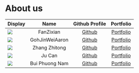 # About us

| Display                                              |      Name      |                Github Profile                |               Portfolio                |
|------------------------------------------------------|:--------------:|:--------------------------------------------:|:--------------------------------------:|
| ![](https://via.placeholder.com/100.png?text=Photo)  |   FanZixian    |    [Github](https://github.com/FanZixian)    |  [Portfolio](team/fanzixian.md)   |
| ![](https://via.placeholder.com/100.png?text=Photo)  | GohJinWeiAaron |    [Github](https://github.com/GohJW)        |    [Portfolio](team/gohjw.md)     |
| ![](https://via.placeholder.com/100.png?text=Photo)  | Zhang Zhitong  |  [Github](https://github.com/Zhang-Zhitong)  | [Portfolio](team/zhangzhitong.md) |
| ![](https://via.placeholder.com/100.png?text=Photo)  |     Ju Can     |     [Github](https://github.com/ju-can)      |    [Portfolio](team/ju-can.md)    |
| ![](https://via.placeholder.com/100.png?text=Photo)  | Bui Phuong Nam | [Github](https://github.com/arsdorintbp2003) | [Portfolio](team/BuiPhuongNam.md) |

